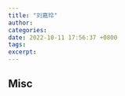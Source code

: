 ```yaml
---
title: "刘嘉玲"
author: 
categories: 
date: 2022-10-11 17:56:37 +0800
tags: 
excerpt: 
---
```





















## Misc






